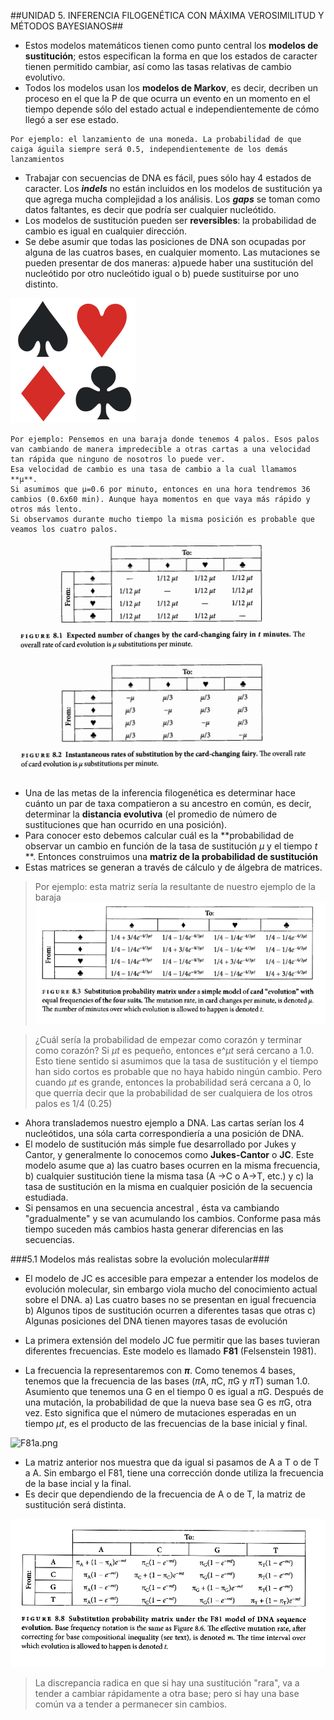 ##UNIDAD 5. INFERENCIA FILOGENÉTICA CON MÁXIMA VEROSIMILITUD Y MÉTODOS BAYESIANOS##

- Estos modelos matemáticos tienen como punto central los **modelos de sustitución**; estos especifican la forma en que los estados de caracter tienen permitido cambiar, así como las tasas relativas de cambio evolutivo.
- Todos los modelos usan los **modelos de Markov**, es decir, decriben un proceso en el que la P de que ocurra un evento en un momento en el tiempo depende sólo del estado actual e independientemente de cómo llegó a ser ese estado.
 

 ``` 
Por ejemplo: el lanzamiento de una moneda. La probabilidad de que caiga águila siempre será 0.5, independientemente de los demás lanzamientos
```
- Trabajar con secuencias de DNA es fácil, pues sólo hay 4 estados de caracter. Los ***indels*** no están incluidos en los modelos de sustitución ya que agrega mucha complejidad a los análisis. Los ***gaps*** se toman como datos faltantes, es decir que podría ser cualquier nucleótido.
- Los modelos de sustitución pueden ser **reversibles**: la probabilidad de cambio es igual en cualquier dirección.
- Se debe asumir que todas las posiciones de DNA son ocupadas por alguna de las cuatros bases, en cualquier momento. Las mutaciones se pueden presentar de dos maneras: a)puede haber una sustitución del nucleótido por otro nucleótido igual o b) puede sustituirse por uno distinto.

![baraja.png](baraja.png)

 ``` 
Por ejemplo: Pensemos en una baraja donde tenemos 4 palos. Esos palos van cambiando de manera impredecible a otras cartas a una velocidad tan rápida que ninguno de nosotros lo puede ver. 
Esa velocidad de cambio es una tasa de cambio a la cual llamamos  **μ**.
Si asumimos que μ=0.6 por minuto, entonces en una hora tendremos 36 cambios (0.6x60 min). Aunque haya momentos en que vaya más rápido y otros más lento.
Si observamos durante mucho tiempo la misma posición es probable que veamos los cuatro palos.
```
![baraja2.png](baraja2.png)

- Una de las metas de la inferencia filogenética es determinar hace cuánto un par de taxa compatieron a su ancestro en común, es decir, determinar la **distancia evolutiva** (el promedio de número de sustituciones que han ocurrido en una posición).
- Para conocer esto debemos calcular cuál es la **probabilidad de observar un cambio en función de la tasa de sustitución *μ* y el tiempo *t* **. Entonces construimos una **matriz de la probabilidad de sustitución**
- Estas matrices se generan a través de cálculo y de álgebra de matrices.

>Por ejemplo: esta matriz sería la resultante de nuestro ejemplo de la baraja
![matsus.png](matsus.png)

>¿Cuál sería la probabilidad de empezar como corazón y terminar como corazón?
Si *μt* es pequeño, entonces e^*μt* será cercano a 1.0. Esto tiene sentido si asumimos que la tasa de sustitución y el tiempo han sido cortos es probable que no haya habido ningún cambio.
Pero cuando *μt* es grande, entonces la probabilidad será cercana a 0, lo que querría decir que la probabilidad de ser cualquiera de los otros palos es 1/4 (0.25)

- Ahora translademos nuestro ejemplo a DNA. Las cartas serían los 4 nucleótidos, una sóla carta correspondiería a una posición de DNA.
- El modelo de sustitución más simple fue desarrollado por Jukes y Cantor, y generalmente lo conocemos como **Jukes-Cantor** o **JC**. Este modelo asume que a) las cuatro bases ocurren en la misma frecuencia, b) cualquier sustitución tiene la misma tasa (A ->C o A->T, etc.) y c) la tasa de sustitución en la misma en cualquier posición de la secuencia estudiada.
- Si pensamos en una secuencia ancestral , ésta va cambiando "gradualmente" y se van acumulando los cambios. Conforme pasa más tiempo suceden más cambios hasta generar diferencias en las secuencias.

###5.1 Modelos más realistas sobre la evolución molecular###

- El modelo de JC es accesible para empezar a entender los modelos de evolución molecular, sin embargo viola mucho del conocimiento actual sobre el DNA.
a) Las cuatro bases no se presentan en igual frecuencia
b) Algunos tipos de sustitución ocurren a diferentes tasas que otras
c) Algunas posiciones del DNA tienen mayores tasas de evolución

- La primera extensión del modelo JC fue permitir que las bases tuvieran diferentes frecuencias. Este modelo es llamado **F81** (Felsenstein 1981). 
- La frecuencia la representaremos con ***π***. Como tenemos 4 bases, tenemos que la frecuencia de las bases (*π*A, *π*C, *π*G y *π*T) suman 1.0. Asumiento que tenemos una G en el tiempo 0 es igual a *π*G. Después de una mutación, la probabilidad de que la nueva base sea G es *π*G, otra vez. Esto significa que el número de mutaciones esperadas en un tiempo *μt*, es el producto de las frecuencias de la base inicial y final.

![F81a.png](F81a.png)

- La matriz anterior nos muestra que da igual si pasamos de A a T o de T a A.  Sin embargo el F81, tiene una corrección donde utiliza la frecuencia de la base incial y la final.
- Es decir que dependiendo de la frecuencia de A o de T, la matriz de sustitución será distinta.

![f81b.png](f81b.png)

> La discrepancia radica en que si hay una sustitución "rara", va a tender a cambiar rápidamente a otra base; pero si hay una base común va a tender a permanecer sin cambios.
